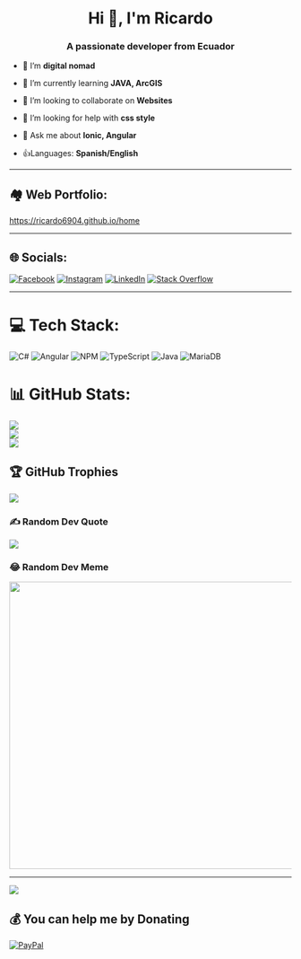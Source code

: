<h1 align="center">Hi 👋, I'm Ricardo</h1>
<h3 align="center">A passionate developer from Ecuador</h3>



- 🔭 I’m **digital nomad**

- 🌱 I’m currently learning **JAVA, ArcGIS**

- 👯 I’m looking to collaborate on **Websites**

- 🤝 I’m looking for help with **css style**

- 💬 Ask me about **Ionic, Angular**

- 👍Languages: **Spanish/English**

---

## 🏘️ Web Portfolio:
https://ricardo6904.github.io/home

---

## 🌐 Socials:
[![Facebook](https://img.shields.io/badge/Facebook-%231877F2.svg?logo=Facebook&logoColor=white)](https://facebook.com/ricardo.supesilva) [![Instagram](https://img.shields.io/badge/Instagram-%23E4405F.svg?logo=Instagram&logoColor=white)](https://instagram.com/ricardo.scythe_) [![LinkedIn](https://img.shields.io/badge/LinkedIn-%230077B5.svg?logo=linkedin&logoColor=white)](https://linkedin.com/in/ricardo-supe-silva-818ba2144/) [![Stack Overflow](https://img.shields.io/badge/-Stackoverflow-FE7A16?logo=stack-overflow&logoColor=white)](https://stackoverflow.com/users/18569140/ricardo-supe) 

---

# 💻 Tech Stack:
![C#](https://img.shields.io/badge/c%23-%23239120.svg?style=for-the-badge&logo=c-sharp&logoColor=white) ![Angular](https://img.shields.io/badge/angular-%23DD0031.svg?style=for-the-badge&logo=angular&logoColor=white) ![NPM](https://img.shields.io/badge/NPM-%23000000.svg?style=for-the-badge&logo=npm&logoColor=white) ![TypeScript](https://img.shields.io/badge/typescript-%23007ACC.svg?style=for-the-badge&logo=typescript&logoColor=white) ![Java](https://img.shields.io/badge/java-%23ED8B00.svg?style=for-the-badge&logo=java&logoColor=white) ![MariaDB](https://img.shields.io/badge/MariaDB-003545?style=for-the-badge&logo=mariadb&logoColor=white)
# 📊 GitHub Stats:
![](https://github-readme-stats.vercel.app/api?username=Ricardo6904&theme=dark&hide_border=false&include_all_commits=true&count_private=true)<br/>
![](https://github-readme-streak-stats.herokuapp.com/?user=Ricardo6904&theme=dark&hide_border=false)<br/>
![](https://github-readme-stats.vercel.app/api/top-langs/?username=Ricardo6904&theme=dark&hide_border=false&include_all_commits=true&count_private=true&layout=compact)

## 🏆 GitHub Trophies
![](https://github-profile-trophy.vercel.app/?username=Ricardo6904&theme=radical&no-frame=false&no-bg=true&margin-w=4)

### ✍️ Random Dev Quote
![](https://quotes-github-readme.vercel.app/api?type=horizontal&theme=radical)

### 😂 Random Dev Meme
<img src="https://www.thecoderpedia.com/wp-content/uploads/2020/06/Programming-Memes-Programmer-while-sleeping.jpg?x34900" width="512px"/>

---
[![](https://visitcount.itsvg.in/api?id=Ricardo6904&icon=0&color=0)](https://visitcount.itsvg.in)

  ## 💰 You can help me by Donating
  [![PayPal](https://img.shields.io/badge/PayPal-00457C?style=for-the-badge&logo=paypal&logoColor=white)](https://paypal.me/mnzioss@gmail.com) 

  
<!-- Proudly created with GPRM ( https://gprm.itsvg.in ) -->
